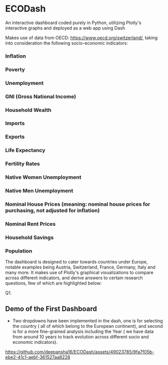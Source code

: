 # ECODash
An interactive dashboard coded purely in Python, utilizing Plotly's interactive graphs and deployed as a web app using Dash

Makes use of data from OECD: https://www.oecd.org/switzerland/, taking into consideration the following socio-economic indicators:

### Inflation
### Poverty
### Unemployment
### GNI (Gross National Income)
### Household Wealth
### Imports
### Exports
### Life Expectancy
### Fertility Rates
### Native Women Unemployment
### Native Men Unemployment
### Nominal House Prices (meaning: nominal house prices for purchasing, not adjusted for inflation)
### Nominal Rent Prices
### Household Savings
### Population

The dashboard is designed to cater towards countries under Europe, notable examples being Austria, Switzerland, France, Germany, Italy and many more. It makes use of Plotly's graphical visualizations to compare across different indicators, and derive answers to certain research questions, few of which are highlighted below:

Q1. 
## Demo of the First Dashboard

- Two dropdowns have been implemented in the dash, one is for selecting the country ( all of which belong to the European continent), and second is for a more fine-grained analysis including the Year ( we have data from around 10 years to track evolution across different socio and economic indicators).


https://github.com/deepansha16/ECODash/assets/49023785/9fa7f05b-ebe2-41c1-aebf-361527aa8228


